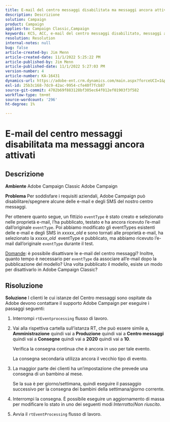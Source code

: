 ```yaml
---
title: E-mail del centro messaggi disabilitata ma messaggi ancora attivati
description: Descrizione
solution: Campaign
product: Campaign
applies-to: Campaign Classic,Campaign
keywords: KCS, ACC, e-mail del centro messaggi disabilitato, messaggi ancora attivati, Adobe Campaign Classic, Adobe Campaign, Risoluzione dei problemi
resolution: Resolution
internal-notes: null
bug: false
article-created-by: Jim Menn
article-created-date: 11/1/2022 5:25:22 PM
article-published-by: Jim Menn
article-published-date: 11/1/2022 5:27:03 PM
version-number: 4
article-number: KA-16431
dynamics-url: https://adobe-ent.crm.dynamics.com/main.aspx?forceUCI=1&pagetype=entityrecord&etn=knowledgearticle&id=ded77429-0a5a-ed11-9561-6045bd006a22
exl-id: 25b3c168-7dc9-42ac-9954-cfe40f7fcb87
source-git-commit: 4702b69f883128bf305ec64f012ef01903f3f582
workflow-type: tm+mt
source-wordcount: '296'
ht-degree: 1%

---
```


# E-mail del centro messaggi disabilitata ma messaggi ancora attivati

## Descrizione


<b>Ambiente</b>
Adobe Campaign Classic Adobe Campaign

<b>Problema</b>
Per soddisfare i requisiti aziendali, Adobe Campaign può disabilitare/spegnere alcune delle e-mail e degli SMS del nostro centro messaggi.

Per ottenere quanto segue, un fittizio `eventType` è stato creato e selezionato nelle proprietà e-mail, l’ha pubblicato, testato e ha ancora ricevuto l’e-mail dall’originale `eventType`.
Poi abbiamo modificato gli eventTypes esistenti delle e-mail e degli SMS in *xxxxx_old* e sono tornati alle proprietà e-mail, ha selezionato la *xxxxx_old*  eventType e pubblicato, ma abbiamo ricevuto l’e-mail dall’originale `eventType` durante il test.

<u>Domande</u>: è possibile disattivare le e-mail del centro messaggi?
Inoltre, quanto tempo è necessario per `eventType` da associare all’e-mail dopo la pubblicazione del modello?
Una volta pubblicato il modello, esiste un modo per disattivarlo in Adobe Campaign Classic?


## Risoluzione


<b>Soluzione</b>
I clienti le cui istanze del Centro messaggi sono ospitate da Adobe devono contattare il supporto Adobe Campaign per eseguire i passaggi seguenti:

1. Interrompi `rtEventprocessing` flusso di lavoro.
2. Vai alla rispettiva cartella sull’istanza RT, che può essere simile a, <b>Amministrazione</b> quindi vai a <b>Produzione</b> quindi vai a <b>Centro messaggi</b> quindi vai a <b>Consegne</b> quindi vai a <b>2020</b> quindi vai a <b>10</b>.

   Verifica la consegna continua che è ancora in uso per tale evento.

   La consegna secondaria utilizza ancora il vecchio tipo di evento.
3. La maggior parte dei clienti ha un’impostazione che prevede una consegna di un bambino al mese.

   Se la sua è per giorno/settimana, quindi eseguire il passaggio successivo per la consegna dei bambini della settimana/giorno corrente.
4. Interrompi la consegna. È possibile eseguire un aggiornamento di massa per modificare lo stato in uno dei seguenti modi *Interrotto*/*Non riuscito*.
5. Avvia il `rtEventProcessing` flusso di lavoro.
